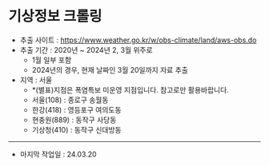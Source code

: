 # 기상정보 크롤링
* 추출 사이트 : https://www.weather.go.kr/w/obs-climate/land/aws-obs.do
* 추출 기간 : 2020년 ~ 2024년 2, 3월 위주로
  * 1월 일부 포함
  * 2024년의 경우, 현재 날짜인 3월 20일까지 자료 추출
* 지역 : 서울<br>
  * *(별표)지점은 폭염특보 미운영 지점입니다. 참고로만 활용바랍니다.
  * 서울(108) : 종로구 송월동
  * 한강(418) : 영등포구 여의도동
  * 현충원(889) : 동작구 사당동
  * 기상청(410) : 동작구 신대방동
-----
* 마지막 작업일 : 24.03.20
